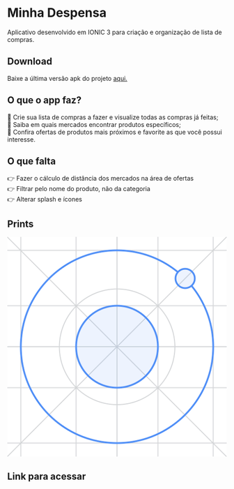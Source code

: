 # Minha Despensa 
Aplicativo desenvolvido em IONIC 3 para criação e organização de lista de compras.

## Download
Baixe a última versão apk do projeto [aqui.](https://github.com/ramou1/minha-despensa/raw/master/minha-despensa.apk)

## O que o app faz?
<!-- :herb: <del>Criar modal de Nova Playlist</del> <br /> -->
:memo: Crie sua lista de compras a fazer e visualize todas as compras já feitas; <br />
:memo: Saiba em quais mercados encontrar produtos específicos; <br />
:memo: Confira ofertas de produtos mais próximos e favorite as que você possui interesse.

## O que falta
:point_right: Fazer o cálculo de distância dos mercados na área de ofertas <br />
:point_right: Filtrar pelo nome do produto, não da categoria <br />
:point_right: Alterar splash e ícones


## Prints 
![print](https://raw.githubusercontent.com/ramou1/minha-despensa/master/src/assets/imgs/logo.png)

## Link para acessar